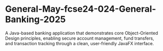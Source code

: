 # General-May-fcse24-024-General-Banking-2025
A Java-based banking application that demonstrates core Object-Oriented Design principles, enabling secure account management, fund transfers, and transaction tracking through a clean, user-friendly JavaFX interface.

